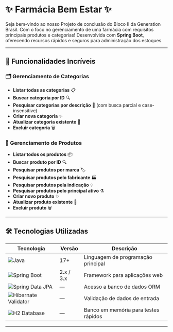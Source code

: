# ✨ Farmácia Bem Estar ✨

Seja bem-vindo ao nosso Projeto de conclusão do Bloco II da Generation Brasil.
Com o foco no gerenciamento de uma farmácia com requisitos principais produtos e categorias! Desenvolvida com **Spring Boot**, oferecendo recursos rápidos e seguros para administração dos estoques.

---

## 🚀 Funcionalidades Incríveis

### 🗂️ Gerenciamento de Categorias
- **Listar todas as categorias** 📋
- **Buscar categoria por ID** 🔍
- **Pesquisar categorias por descrição** 📝 (com busca parcial e case-insensitive)
- **Criar nova categoria** ✨
- **Atualizar categoria existente** 🔄
- **Excluir categoria** 🗑️

### 💊 Gerenciamento de Produtos
- **Listar todos os produtos** 📦
- **Buscar produto por ID** 🔍
- **Pesquisar produtos por marca** 🏷️
- **Pesquisar produtos pelo fabricante** 🏭
- **Pesquisar produtos pela indicação** 💡
- **Pesquisar produtos pelo principal ativo** ⚗️
- **Criar novo produto** ✨
- **Atualizar produto existente** 🔄
- **Excluir produto** 🗑️

---

## 🛠️ Tecnologias Utilizadas

| Tecnologia             | Versão     | Descrição                                              |
|------------------------|------------|--------------------------------------------------------|
| ![Java](https://img.shields.io/badge/Java-17-blue) | 17+        | Linguagem de programação principal                     |
| ![Spring Boot](https://img.shields.io/badge/Spring%20Boot-2.x%20/%203.x-brightgreen) | 2.x / 3.x | Framework para aplicações web                          |
| ![Spring Data JPA](https://img.shields.io/badge/Spring%20Data%20JPA-brightyellow) | —          | Acesso a banco de dados ORM                           |
| ![Hibernate Validator](https://img.shields.io/badge/Validator-brightblue) | —          | Validação de dados de entrada                         |
| ![H2 Database](https://img.shields.io/badge/H2-inmemory-blue) | —          | Banco em memória para testes rápidos                  |

---

